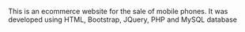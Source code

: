 This is an ecommerce website for the sale of mobile phones. It was developed using HTML, Bootstrap, JQuery, PHP and MySQL database

